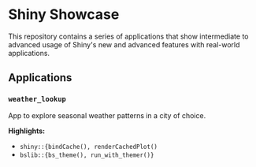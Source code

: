 # Shiny Showcase

This repository contains a series of applications that show intermediate to advanced usage of Shiny's new and advanced features with real-world applications. 

## Applications

### `weather_lookup` 
App to explore seasonal weather patterns in a city of choice. 

__Highlights:__

- `shiny::{bindCache(), renderCachedPlot()`
- `bslib::{bs_theme(), run_with_themer()}`
  